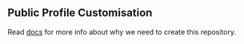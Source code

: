 ## Public Profile Customisation

Read [docs] for more info about why we need to create this repository.

[docs]: https://docs.github.com/en/organizations/collaborating-with-groups-in-organizations/customizing-your-organizations-profile
